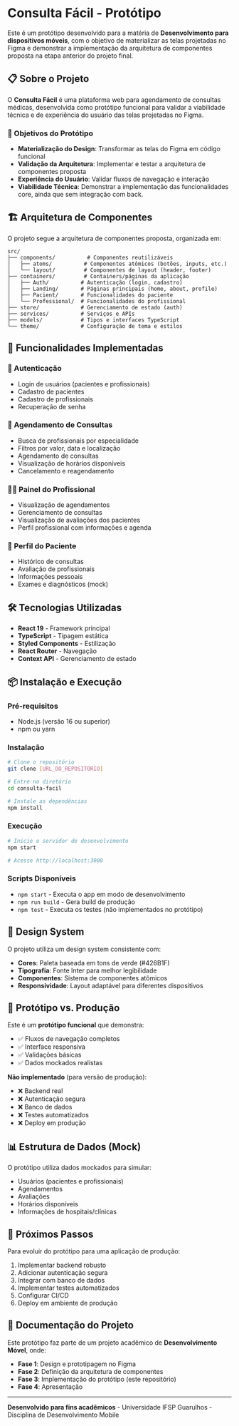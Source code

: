 # Consulta Fácil - Protótipo

Este é um protótipo desenvolvido para a matéria de **Desenvolvimento para dispositivos móveis**, com o objetivo de materializar as telas projetadas no Figma e demonstrar a implementação da arquitetura de componentes proposta na etapa anterior do projeto final.

## 📋 Sobre o Projeto

O **Consulta Fácil** é uma plataforma web para agendamento de consultas médicas, desenvolvida como protótipo funcional para validar a viabilidade técnica e de experiência do usuário das telas projetadas no Figma.

### 🎯 Objetivos do Protótipo

- **Materialização do Design**: Transformar as telas do Figma em código funcional
- **Validação da Arquitetura**: Implementar e testar a arquitetura de componentes proposta
- **Experiência do Usuário**: Validar fluxos de navegação e interação
- **Viabilidade Técnica**: Demonstrar a implementação das funcionalidades core, ainda que sem integração com back. 

## 🏗️ Arquitetura de Componentes

O projeto segue a arquitetura de componentes proposta, organizada em:

```
src/
├── components/          # Componentes reutilizáveis
│   ├── atoms/          # Componentes atômicos (botões, inputs, etc.)
│   └── layout/         # Componentes de layout (header, footer)
├── containers/         # Containers/páginas da aplicação
│   ├── Auth/          # Autenticação (login, cadastro)
│   ├── Landing/       # Páginas principais (home, about, profile)
│   ├── Pacient/       # Funcionalidades do paciente
│   └── Professional/  # Funcionalidades do profissional
├── store/             # Gerenciamento de estado (auth)
├── services/          # Serviços e APIs
├── models/            # Tipos e interfaces TypeScript
└── theme/             # Configuração de tema e estilos
```

## 🚀 Funcionalidades Implementadas

### 👥 Autenticação
- Login de usuários (pacientes e profissionais)
- Cadastro de pacientes
- Cadastro de profissionais
- Recuperação de senha

### 🏥 Agendamento de Consultas
- Busca de profissionais por especialidade
- Filtros por valor, data e localização
- Agendamento de consultas
- Visualização de horários disponíveis
- Cancelamento e reagendamento

### 👨‍⚕️ Painel do Profissional
- Visualização de agendamentos
- Gerenciamento de consultas
- Visualização de avaliações dos pacientes
- Perfil profissional com informações e agenda

### 👤 Perfil do Paciente
- Histórico de consultas
- Avaliação de profissionais
- Informações pessoais
- Exames e diagnósticos (mock)

## 🛠️ Tecnologias Utilizadas

- **React 19** - Framework principal
- **TypeScript** - Tipagem estática
- **Styled Components** - Estilização
- **React Router** - Navegação
- **Context API** - Gerenciamento de estado

## 📦 Instalação e Execução

### Pré-requisitos
- Node.js (versão 16 ou superior)
- npm ou yarn

### Instalação
```bash
# Clone o repositório
git clone [URL_DO_REPOSITORIO]

# Entre no diretório
cd consulta-facil

# Instale as dependências
npm install
```

### Execução
```bash
# Inicie o servidor de desenvolvimento
npm start

# Acesse http://localhost:3000
```

### Scripts Disponíveis

- `npm start` - Executa o app em modo de desenvolvimento
- `npm run build` - Gera build de produção
- `npm test` - Executa os testes (não implementados no protótipo)

## 🎨 Design System

O projeto utiliza um design system consistente com:
- **Cores**: Paleta baseada em tons de verde (#426B1F)
- **Tipografia**: Fonte Inter para melhor legibilidade
- **Componentes**: Sistema de componentes atômicos
- **Responsividade**: Layout adaptável para diferentes dispositivos

## 📱 Protótipo vs. Produção

Este é um **protótipo funcional** que demonstra:
- ✅ Fluxos de navegação completos
- ✅ Interface responsiva
- ✅ Validações básicas
- ✅ Dados mockados realistas

**Não implementado** (para versão de produção):
- ❌ Backend real
- ❌ Autenticação segura
- ❌ Banco de dados
- ❌ Testes automatizados
- ❌ Deploy em produção

## 📊 Estrutura de Dados (Mock)

O protótipo utiliza dados mockados para simular:
- Usuários (pacientes e profissionais)
- Agendamentos
- Avaliações
- Horários disponíveis
- Informações de hospitais/clínicas

## 🎯 Próximos Passos

Para evoluir do protótipo para uma aplicação de produção:
1. Implementar backend robusto
2. Adicionar autenticação segura
3. Integrar com banco de dados
4. Implementar testes automatizados
5. Configurar CI/CD
6. Deploy em ambiente de produção

## 📝 Documentação do Projeto

Este protótipo faz parte de um projeto acadêmico de **Desenvolvimento Móvel**, onde:
- **Fase 1**: Design e prototipagem no Figma
- **Fase 2**: Definição da arquitetura de componentes
- **Fase 3**: Implementação do protótipo (este repositório)
- **Fase 4**: Apresentação

---

**Desenvolvido para fins acadêmicos** - Universidade IFSP Guarulhos - Disciplina de Desenvolvimento Mobile
